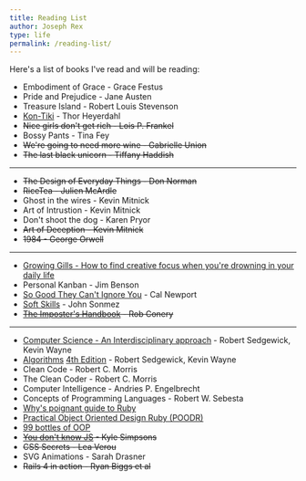 ```yaml
---
title: Reading List
author: Joseph Rex
type: life
permalink: /reading-list/
---
```

Here's a list of books I've read and will be reading:

- Embodiment of Grace - Grace Festus
- Pride and Prejudice - Jane Austen
- Treasure Island - Robert Louis Stevenson
- [Kon-Tiki][7] - Thor Heyerdahl
- <del>Nice girls don't get rich - Lois P. Frankel</del>
- Bossy Pants - Tina Fey
- <del>We're going to need more wine - Gabrielle Union</del>
- <del>The last black unicorn - Tiffany Haddish</del>

<hr>

- <del>The Design of Everyday Things - Don Norman</del>
- <del>RiceTea - Julien McArdle</del>
- Ghost in the wires - Kevin Mitnick
- Art of Intrustion - Kevin Mitnick
- Don't shoot the dog - Karen Pryor
- <del>Art of Deception - Kevin Mitnick</del>
- <del>1984 - George Orwell</del>

<hr>

- [Growing Gills - How to find creative focus when you're drowning in your daily life][13]
- Personal Kanban - Jim Benson
- [So Good They Can't Ignore You][3] - Cal Newport
- [Soft Skills][4] - John Sonmez
- <del>[The Imposter's Handbook][6] - Rob Conery</del>

<hr>

- [Computer Science - An Interdisciplinary approach][10] - Robert Sedgewick, Kevin Wayne
- [Algorithms][11] [4th Edition][12] - Robert Sedgewick, Kevin Wayne
- Clean Code - Robert C. Morris
- The Clean Coder - Robert C. Morris
- Computer Intelligence - Andries P. Engelbrecht
- Concepts of Programming Languages - Robert W. Sebesta
- [Why's poignant guide to Ruby][1]
- [Practical Object Oriented Design Ruby (POODR)][2]
- [99 bottles of OOP][14]
- <del>[You don't know JS][5] - Kyle Simpsons</del>
- <del>CSS Secrets - Lea Verou</del>
- SVG Animations - Sarah Drasner
- <del>Rails 4 in action - Ryan Biggs et al</del>

[1]:http://mislav.uniqpath.com/poignant-guide/
[2]:http://www.poodr.com
[3]:https://www.amazon.com/Good-They-Cant-Ignore-You/dp/1455509124
[4]:https://www.amazon.com/Soft-Skills-software-developers-manual/dp/1617292397
[5]:https://github.com/getify/You-Dont-Know-JS
[6]:https://bigmachine.io/products/the-imposters-handbook/
[7]:https://www.amazon.com/Kon-Tiki-Across-Pacific-Thor-Heyerdahl/dp/0671726528
[10]:https://www.amazon.com/gp/product/0134076427/
[11]:https://www.amazon.com/gp/product/032157351X/
[12]:http://algs4.cs.princeton.edu/home/
[13]:https://www.amazon.com/dp/B07284HSHQ/
[14]:https://www.sandimetz.com/99bottles
